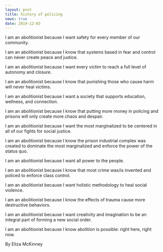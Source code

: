 ```yaml
---
layout: post
title: history of policing
news: true
date: 2019-12-03
---
```


I am an abolitionist because I want safety for every member of our community.

I am an abolitionist because I know that systems based in fear and control
can never create peace and justice.

I am an abolitionist because I want every victim to reach a full level of
autonomy and closure.

I am an abolitionist because I know that punishing those who cause harm will
never heal victims.

I am an abolitionist because I want a society that supports education,
wellness, and connection.

I am an abolitionist because I know that putting more money in policing and
prisons will only create more chaos and despair.

I am an abolitionist because I want the most marginalized to be centered in
all of our fights for social justice.

I am an abolitionist because I know the prison industrial complex was created
to dominate the most marginalized and enforce the power of the status quo.

I am an abolitionist because I want all power to the people.

I am an abolitionist because I know that most crime was/is invented and policed
to enforce class control.

I am an abolitionist because I want holistic methodology to heal social violence.

I am an abolitionist because I know the effects of trauma cause more destructive
behaviors.

I am an abolitionist because I want creativity and imagination to be an integral
part of forming a new social order.

I am an abolitionist because I know abolition is possible: right here, right now.

By Eliza McKinney


